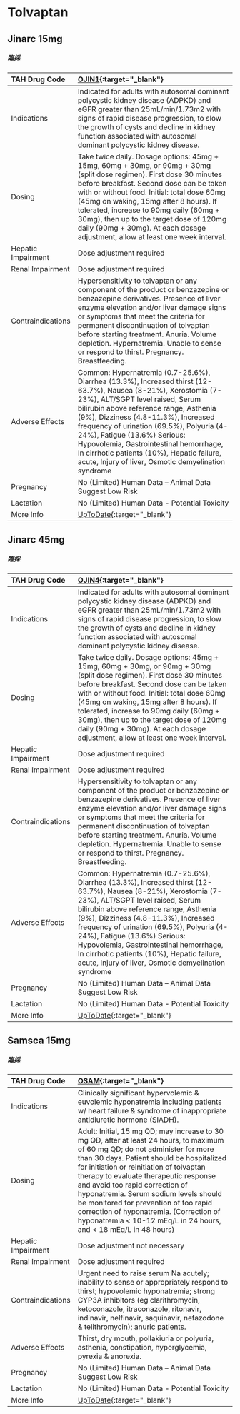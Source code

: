 # Tolvaptan

## Jinarc 15mg

##### 臨採

| TAH Drug Code      | [OJIN1](https://www.tahsda.org.tw/drugs/hissearch.php?drug_code=OJIN1){:target="_blank"}                                                                                                                                                                                                                                                                                                                                                                      |
|:-------------------|:--------------------------------------------------------------------------------------------------------------------------------------------------------------------------------------------------------------------------------------------------------------------------------------------------------------------------------------------------------------------------------------------------------------------------------------------------------------|
| Indications        | Indicated for adults with autosomal dominant polycystic kidney disease (ADPKD) and eGFR greater than 25mL/min/1.73m2 with signs of rapid disease progression, to slow the growth of cysts and decline in kidney function associated with autosomal dominant polycystic kidney disease.                                                                                                                                                                        |
| Dosing             | Take twice daily. Dosage options: 45mg + 15mg, 60mg + 30mg, or 90mg + 30mg (split dose regimen). First dose 30 minutes before breakfast. Second dose can be taken with or without food. Initial: total dose 60mg (45mg on waking, 15mg after 8 hours). If tolerated, increase to 90mg daily (60mg + 30mg), then up to the target dose of 120mg daily (90mg + 30mg). At each dosage adjustment, allow at least one week interval.                              |
| Hepatic Impairment | Dose adjustment required                                                                                                                                                                                                                                                                                                                                                                                                                                      |
| Renal Impairment   | Dose adjustment required                                                                                                                                                                                                                                                                                                                                                                                                                                      |
| Contraindications  | Hypersensitivity to tolvaptan or any component of the product or benzazepine or benzazepine derivatives. Presence of liver enzyme elevation and/or liver damage signs or symptoms that meet the criteria for permanent discontinuation of tolvaptan before starting treatment. Anuria. Volume depletion. Hypernatremia. Unable to sense or respond to thirst. Pregnancy. Breastfeeding.                                                                       |
| Adverse Effects    | Common: Hypernatremia (0.7-25.6%), Diarrhea (13.3%), Increased thirst (12-63.7%), Nausea (8-21%), Xerostomia (7-23%), ALT/SGPT level raised, Serum bilirubin above reference range, Asthenia (9%), Dizziness (4.8-11.3%), Increased frequency of urination (69.5%), Polyuria (4-24%), Fatigue (13.6%) Serious: Hypovolemia, Gastrointestinal hemorrhage, In cirrhotic patients (10%), Hepatic failure, acute, Injury of liver, Osmotic demyelination syndrome |
| Pregnancy          | No (Limited) Human Data – Animal Data Suggest Low Risk                                                                                                                                                                                                                                                                                                                                                                                                        |
| Lactation          | No (Limited) Human Data - Potential Toxicity                                                                                                                                                                                                                                                                                                                                                                                                                  |
| More Info          | [UpToDate](https://www.uptodate.com/contents/tolvaptan-drug-information){:target="_blank"}                                                                                                                                                                                                                                                                                                                                                                    |

## Jinarc 45mg

##### 臨採

| TAH Drug Code      | [OJIN4](https://www.tahsda.org.tw/drugs/hissearch.php?drug_code=OJIN4){:target="_blank"}                                                                                                                                                                                                                                                                                                                                                                      |
|:-------------------|:--------------------------------------------------------------------------------------------------------------------------------------------------------------------------------------------------------------------------------------------------------------------------------------------------------------------------------------------------------------------------------------------------------------------------------------------------------------|
| Indications        | Indicated for adults with autosomal dominant polycystic kidney disease (ADPKD) and eGFR greater than 25mL/min/1.73m2 with signs of rapid disease progression, to slow the growth of cysts and decline in kidney function associated with autosomal dominant polycystic kidney disease.                                                                                                                                                                        |
| Dosing             | Take twice daily. Dosage options: 45mg + 15mg, 60mg + 30mg, or 90mg + 30mg (split dose regimen). First dose 30 minutes before breakfast. Second dose can be taken with or without food. Initial: total dose 60mg (45mg on waking, 15mg after 8 hours). If tolerated, increase to 90mg daily (60mg + 30mg), then up to the target dose of 120mg daily (90mg + 30mg). At each dosage adjustment, allow at least one week interval.                              |
| Hepatic Impairment | Dose adjustment required                                                                                                                                                                                                                                                                                                                                                                                                                                      |
| Renal Impairment   | Dose adjustment required                                                                                                                                                                                                                                                                                                                                                                                                                                      |
| Contraindications  | Hypersensitivity to tolvaptan or any component of the product or benzazepine or benzazepine derivatives. Presence of liver enzyme elevation and/or liver damage signs or symptoms that meet the criteria for permanent discontinuation of tolvaptan before starting treatment. Anuria. Volume depletion. Hypernatremia. Unable to sense or respond to thirst. Pregnancy. Breastfeeding.                                                                       |
| Adverse Effects    | Common: Hypernatremia (0.7-25.6%), Diarrhea (13.3%), Increased thirst (12-63.7%), Nausea (8-21%), Xerostomia (7-23%), ALT/SGPT level raised, Serum bilirubin above reference range, Asthenia (9%), Dizziness (4.8-11.3%), Increased frequency of urination (69.5%), Polyuria (4-24%), Fatigue (13.6%) Serious: Hypovolemia, Gastrointestinal hemorrhage, In cirrhotic patients (10%), Hepatic failure, acute, Injury of liver, Osmotic demyelination syndrome |
| Pregnancy          | No (Limited) Human Data – Animal Data Suggest Low Risk                                                                                                                                                                                                                                                                                                                                                                                                        |
| Lactation          | No (Limited) Human Data - Potential Toxicity                                                                                                                                                                                                                                                                                                                                                                                                                  |
| More Info          | [UpToDate](https://www.uptodate.com/contents/tolvaptan-drug-information){:target="_blank"}                                                                                                                                                                                                                                                                                                                                                                    |

## Samsca 15mg

##### 臨採

| TAH Drug Code      | [OSAM](https://www.tahsda.org.tw/drugs/hissearch.php?drug_code=OSAM){:target="_blank"}                                                                                                                                                                                                                                                                                                                                                                                                               |
|:-------------------|:-----------------------------------------------------------------------------------------------------------------------------------------------------------------------------------------------------------------------------------------------------------------------------------------------------------------------------------------------------------------------------------------------------------------------------------------------------------------------------------------------------|
| Indications        | Clinically significant hypervolemic & euvolemic hyponatremia including patients w/ heart failure & syndrome of inappropriate antidiuretic hormone (SIADH).                                                                                                                                                                                                                                                                                                                                           |
| Dosing             | Adult: Initial, 15 mg QD; may increase to 30 mg QD, after at least 24 hours, to maximum of 60 mg QD; do not administer for more than 30 days. Patient should be hospitalized for initiation or reinitiation of tolvaptan therapy to evaluate therapeutic response and avoid too rapid correction of hyponatremia. Serum sodium levels should be monitored for prevention of too rapid correction of hyponatremia. (Correction of hyponatremia < 10-12 mEq/L in 24 hours, and < 18 mEq/L in 48 hours) |
| Hepatic Impairment | Dose adjustment not necessary                                                                                                                                                                                                                                                                                                                                                                                                                                                                        |
| Renal Impairment   | Dose adjustment required                                                                                                                                                                                                                                                                                                                                                                                                                                                                             |
| Contraindications  | Urgent need to raise serum Na acutely; inability to sense or appropriately respond to thirst; hypovolemic hyponatremia; strong CYP3A inhibitors (eg clarithromycin, ketoconazole, itraconazole, ritonavir, indinavir, nelfinavir, saquinavir, nefazodone & telithromycin); anuric patients.                                                                                                                                                                                                          |
| Adverse Effects    | Thirst, dry mouth, pollakiuria or polyuria, asthenia, constipation, hyperglycemia, pyrexia & anorexia.                                                                                                                                                                                                                                                                                                                                                                                               |
| Pregnancy          | No (Limited) Human Data – Animal Data Suggest Low Risk                                                                                                                                                                                                                                                                                                                                                                                                                                               |
| Lactation          | No (Limited) Human Data - Potential Toxicity                                                                                                                                                                                                                                                                                                                                                                                                                                                         |
| More Info          | [UpToDate](https://www.uptodate.com/contents/tolvaptan-drug-information){:target="_blank"}                                                                                                                                                                                                                                                                                                                                                                                                           |

